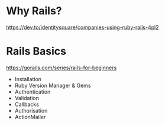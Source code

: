 # Why Rails?

https://dev.to/identitysquare/companies-using-ruby-rails-4pl2


# Rails Basics

https://gorails.com/series/rails-for-beginners

* Installation
* Ruby Version Manager & Gems
* Authentication
* Validation
* Callbacks
* Authorisation
* ActionMailer
